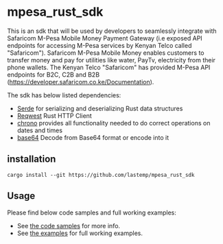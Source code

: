 # mpesa_rust_sdk

This is an sdk that will be used by developers to seamlessly integrate with Safaricom M-Pesa Mobile Money Payment Gateway 
(i.e exposed API endpoints for accessing M-Pesa services by Kenyan Telco called "Safaricom").
Safaricom M-Pesa Mobile Money enables customers to transfer money and pay for utilities like water, PayTv, electricity from their phone wallets. 
The Kenyan Telco "Safaricom" has provided M-Pesa API endpoints for B2C, C2B and B2B (https://developer.safaricom.co.ke/Documentation). 

The sdk has below listed dependencies:
- [Serde](https://github.com/serde-rs/serde) for serializing and deserializing Rust data structures
- [Reqwest](https://github.com/seanmonstar/reqwest) Rust HTTP Client
- [chrono](https://github.com/chronotope/chrono) provides all functionality needed to do correct operations on dates and times
- [base64](https://github.com/marshallpierce/rust-base64/tree/master) Decode from Base64 format or encode into it

## installation

```
cargo install --git https://github.com/lastemp/mpesa_rust_sdk
```

## Usage

Please find below code samples and full working examples:

   - See [the code samples](./code_samples/) for more info.	
   - See [the examples](./examples/) for full working examples.

